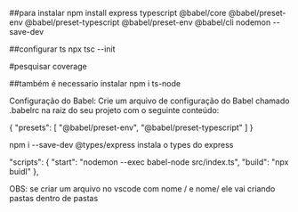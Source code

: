 ##para instalar 
npm install express typescript @babel/core @babel/preset-env @babel/preset-typescript @babel/preset-env @babel/cli nodemon --save-dev

##configurar ts
npx tsc --init


#pesquisar coverage


##também é necessario instalar 
npm i ts-node

Configuração do Babel: Crie um arquivo de configuração do Babel chamado .babelrc na raiz do seu projeto com o seguinte conteúdo:

{
  "presets": [
    "@babel/preset-env",
    "@babel/preset-typescript"
  ]
}

npm i --save-dev @types/express
instala o types do express


"scripts": {
    "start": "nodemon --exec babel-node src/index.ts",
    "build": "npx buidl"
  },


  OBS: se criar um arquivo no vscode com nome / e nome/ ele vai criando pastas
  dentro de pastas